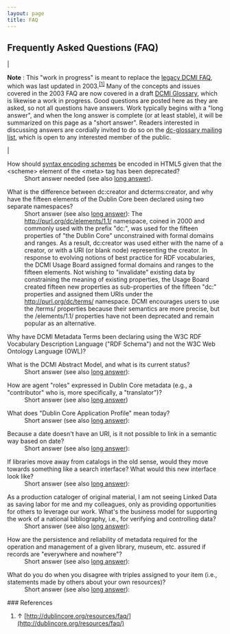 ```yaml
---
layout: page
title: FAQ
---
```


## Frequently Asked Questions (FAQ) 

| 

**Note** : This "work in progress" is meant to replace the [legacy DCMI FAQ](http://dublincore.org/resources/faq/), which was last updated in 2003.<sup id="cite_ref-0" class="reference"><a href="#cite_note-0">[1]</a></sup> Many of the concepts and issues covered in the 2003 FAQ are now covered in a draft [DCMI Glossary](http://metaweidner.github.io/dcmi-iac/wiki/Glossary "Glossary"), which is likewise a work in progress. Good questions are posted here as they are asked, so not all questions have answers. Work typically begins with a "long answer", and when the long answer is complete (or at least stable), it will be summarized on this page as a "short answer". Readers interested in discussing answers are cordially invited to do so on the [dc-glossary mailing list](http://www.jiscmail.ac.uk/lists/dc-glossary.html), which is open to any interested member of the public.

 |

<dl>
<dt>How should <a href="http://metaweidner.github.io/dcmi-iac/wiki/Glossary/Encoding_Scheme" title="Glossary/Encoding Scheme">syntax encoding schemes</a> be encoded in HTML5 given that the &lt;scheme&gt; element of the &lt;meta&gt; tag has been deprecated?
</dt>
<dd>Short answer needed (see also <a href="http://metaweidner.github.io/dcmi-iac/wiki/FAQ/HTML5_Scheme" title="FAQ/HTML5 Scheme">long answer</a>).
</dd>
</dl><dl>
<dt>What is the difference between dc:creator and dcterms:creator, and why have the fifteen elements of the Dublin Core been declared using two separate namespaces?
</dt>
<dd>Short answer (see also <a href="http://metaweidner.github.io/dcmi-iac/wiki/FAQ/DC_and_DCTERMS_Namespaces" title="FAQ/DC and DCTERMS Namespaces">long answer</a>): The <a href="http://purl.org/dc/elements/1.1/" class="external free" rel="nofollow">http://purl.org/dc/elements/1.1/</a> namespace, coined in 2000 and commonly used with the prefix "dc:", was used for the fifteen properties of "the Dublin Core" unconstrained with formal domains and ranges. As a result, dc:creator was used either with the name of a creator, or with a URI (or blank node) representing the creator. In response to evolving notions of best practice for RDF vocabularies, the DCMI Usage Board assigned formal domains and ranges to the fifteen elements. Not wishing to "invalidate" existing data by constraining the meaning of existing properties, the Usage Board created fifteen new properties as sub-properties of the fifteen "dc:" properties and assigned them URIs under the <a href="http://purl.org/dc/terms/" class="external free" rel="nofollow">http://purl.org/dc/terms/</a> namespace. DCMI encourages users to use the /terms/ properties because their semantics are more precise, but the /elements/1.1/ properties have not been deprecated and remain popular as an alternative.  
</dd>
</dl><dl><dt>Why have DCMI Metadata Terms been declaring using the W3C RDF Vocabulary Description Language ("RDF Schema") and not the W3C Web Ontology Language (OWL)?
</dt></dl><dl>
<dt>What is the DCMI Abstract Model, and what is its current status?
</dt>
<dd>Short answer (see also <a href="http://metaweidner.github.io/dcmi-iac/wiki/FAQ/DCMI_Abstract_Model" title="FAQ/DCMI Abstract Model">long answer</a>):
</dd>
</dl><dl>
<dt>How are agent "roles" expressed in Dublin Core metadata (e.g., a "contributor" who is, more specifically, a "translator")?
</dt>
<dd>Short answer (see also <a href="http://metaweidner.github.io/dcmi-iac/wiki/FAQ/Agent_roles" title="FAQ/Agent roles">long answer</a>)
</dd>
</dl><dl>
<dt>What does "Dublin Core Application Profile" mean today?
</dt>
<dd>Short answer (see also <a href="http://metaweidner.github.io/dcmi-iac/wiki/FAQ/Application_Profile" title="FAQ/Application Profile">long answer</a>):
</dd>
</dl><dl>
<dt>Because a date doesn't have an URI, is it not possible to link in a semantic way based on date?
</dt>
<dd>Short answer (see also <a href="http://metaweidner.github.io/dcmi-iac/wiki/FAQ/Linking_data_on_dates" title="FAQ/Linking data on dates">long answer</a>):
</dd>
</dl><dl>
<dt>If libraries move away from catalogs in the old sense, would they move towards something like a search interface? What would this new interface look like?
</dt>
<dd>Short answer (see also <a href="http://metaweidner.github.io/dcmi-iac/wiki/FAQ/Beyond_library_catalogs" title="FAQ/Beyond library catalogs">long answer</a>):
</dd>
</dl><dl>
<dt>As a production cataloger of original material, I am not seeing Linked Data as saving labor for me and my colleagues, only as providing opportunities for others to leverage our work. What's the business model for supporting the work of a national bibliography, i.e., for verifying and controlling data?
</dt>
<dd>Short answer (see also <a href="http://metaweidner.github.io/dcmi-iac/wiki/FAQ/Linked_Data_ROI_for_catalogers" title="FAQ/Linked Data ROI for catalogers">long answer</a>):
</dd>
</dl><dl>
<dt>How are the persistence and reliability of metadata required for the operation and management of a given library, museum, etc. assured if records are "everywhere and nowhere"?
</dt>
<dd>Short answer (see also <a href="http://metaweidner.github.io/dcmi-iac/wiki/FAQ/Metadata_persistence_and_reliability" title="FAQ/Metadata persistence and reliability">long answer</a>):
</dd>
</dl><dl>
<dt>What do you do when you disagree with triples assigned to your item (i.e., statements made by others about your own resources)?
</dt>
<dd>Short answer (see also <a href="http://metaweidner.github.io/dcmi-iac/wiki/FAQ/Dubious_triples" title="FAQ/Dubious triples">long answer</a>):
</dd>
</dl>
### References 

1. ↑ [http://dublincore.org/resources/faq/](http://dublincore.org/resources/faq/)

